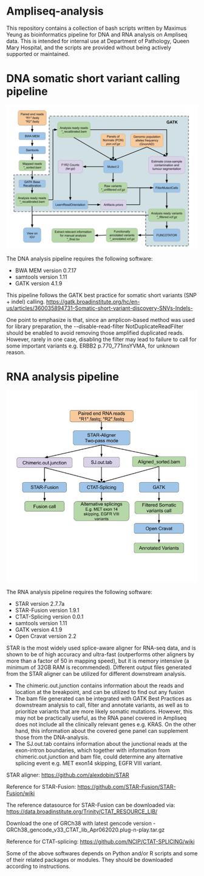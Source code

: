 # Ampliseq-analysis

This repository contains a collection of bash scripts written by Maximus Yeung as bioinformatics pipeline for DNA and RNA analysis on Ampliseq data.
This is intended for internal use at Department of Pathology, Queen Mary Hospital, and the scripts are provided without being actively supported or maintained.

# DNA somatic short variant calling pipeline

![DNA analysis workflow](https://github.com/maximus3219/Ampliseq-analysis/blob/main/DNA.jpg)


The DNA analysis pipeline requires the following software:
- BWA MEM version 0.7.17
- samtools version 1.11
- GATK version 4.1.9

This pipeline follows the GATK best practice for somatic short variants (SNP + indel) calling.
https://gatk.broadinstitute.org/hc/en-us/articles/360035894731-Somatic-short-variant-discovery-SNVs-Indels-

One point to emphasize is that, since an amplicon-based method was used for library preparation, the --disable-read-filter NotDuplicateReadFilter should be enabled to avoid removing those amplified duplicated reads. However, rarely in one case, disabling the filter may lead to failure to call for some important variants e.g. ERBB2 p.770_771insYVMA, for unknown reason.


# RNA analysis pipeline

![RNA analysis workflow](https://github.com/maximus3219/Ampliseq-analysis/blob/main/RNA.jpg)

The RNA analysis pipeline requires the following software:
- STAR version 2.7.7a
- STAR-Fusion version 1.9.1
- CTAT-Splicing version 0.0.1
- samtools version 1.11
- GATK version 4.1.9
- Open Cravat version 2.2


STAR is the most widely used splice-aware aligner for RNA-seq data, and is shown to be of high accuracy and ultra-fast (outperforms other aligners by more than a factor of 50 in mapping speed), but it is memory intensive (a minimum of 32GB RAM is recommended).
Different output files generated from the STAR aligner can be utilized for different downstream analysis.
- The chimeric.out.junction contains information about the reads and location at the breakpoint, and can be utilized to find out any fusion
- The bam file generated can be integrated with GATK Best Practices as downstream analysis to call, filter and annotate variants, as well as to prioritize variants that are more likely somatic mutations. However, this may not be practically useful, as the RNA panel covered in Ampliseq does not include all the clinically relevant genes e.g. KRAS. On the other hand, this information about the covered gene panel can supplement those from the DNA-analysis.
- The SJ.out.tab contains information about the junctional reads at the exon-intron boundaries, which together with information from chimeric.out.junction and bam file, could determine any alternative splicing event e.g. MET exon14 skipping, EGFR VIII variant.


STAR aligner:
https://github.com/alexdobin/STAR

Reference for STAR-Fusion:
https://github.com/STAR-Fusion/STAR-Fusion/wiki

The reference datasource for STAR-Fusion can be downloaded via:
https://data.broadinstitute.org/Trinity/CTAT_RESOURCE_LIB/

Download the one of GRCh38 with latest gencode version - GRCh38_gencode_v33_CTAT_lib_Apr062020.plug-n-play.tar.gz

Reference for CTAT-splicing:
https://github.com/NCIP/CTAT-SPLICING/wiki


Some of the above softwares depends on Python and/or R scripts and some of their related packages or modules. They should be downloaded according to instructions.
